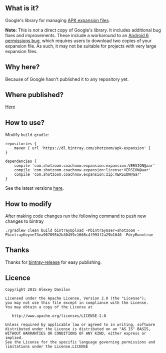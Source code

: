 ## What is it?
Google's library for managing [APK expansion files](http://developer.android.com/google/play/expansion-files.html).

**Note:** This is *not* a direct copy of Google's library. It includes additional bug fixes and improvements. These include a workaround to an [Android 6 permissions bug](https://code.google.com/p/android/issues/detail?id=197287), which requires users to download two copies of your expansion file. As such, it may not be suitable for projects with very large expansion files.

## Why here?
Because of Google hasn't published it to any repository yet.

## Where published?
[Here](https://bintray.com/shotzoom/apk-expansion)

## How to use?
Modify `build.gradle`:
```
repositories {
    maven { url 'https://dl.bintray.com/shotzoom/apk-expansion' }
}

dependencies {
    compile 'com.shotzoom.coachnow.expansion:expansion:VERSION@aar'
    compile 'com.shotzoom.coachnow.expansion:license:VERSION@aar'
    compile 'com.shotzoom.coachnow.expansion:zip:VERSION@aar'
}
```
See the latest versions [here](https://bintray.com/alexeydanilov/apk-expansion).

## How to modify
After making code changes run the following command to push new changes to bintray
```
./gradlew clean build bintrayUpload -PbintrayUser=shotzoom -PbintrayKey=e73ea907095b2b30459c1668c4f993f2a29b1640 -PdryRun=true
```

## Thanks
Thanks for [bintray-release](https://github.com/novoda/bintray-release) for easy publishing.

## Licence

    Copyright 2015 Alexey Danilov

    Licensed under the Apache License, Version 2.0 (the "License");
    you may not use this file except in compliance with the License.
    You may obtain a copy of the License at

       http://www.apache.org/licenses/LICENSE-2.0

    Unless required by applicable law or agreed to in writing, software
    distributed under the License is distributed on an "AS IS" BASIS,
    WITHOUT WARRANTIES OR CONDITIONS OF ANY KIND, either express or implied.
    See the License for the specific language governing permissions and
    limitations under the License.LICENSE
